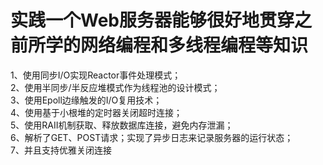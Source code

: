 # 实践一个Web服务器能够很好地贯穿之前所学的网络编程和多线程编程等知识

1、使用同步I/O实现Reactor事件处理模式；  
2、使用半同步/半反应堆模式作为线程池的设计模式；  
3、使用Epoll边缘触发的I/O复用技术；  
4、使用基于小根堆的定时器关闭超时连接；  
5、使用RAII机制获取、释放数据库连接，避免内存泄漏；  
6、解析了GET、POST请求；实现了异步日志来记录服务器的运行状态；  
7、并且支持优雅关闭连接
